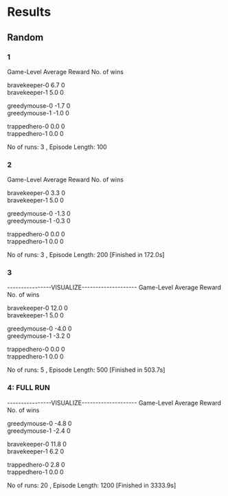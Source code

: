 # Results

## Random

### 1

Game-Level                          Average Reward       No. of wins

bravekeeper-0                       6.7                  0         
bravekeeper-1                       5.0                  0         

greedymouse-0                       -1.7                 0         
greedymouse-1                       -1.0                 0         

trappedhero-0                       0.0                  0         
trappedhero-1                       0.0                  0         

No of runs: 3 , Episode Length: 100


### 2

Game-Level                          Average Reward       No. of wins 

bravekeeper-0                       3.3                  0         
bravekeeper-1                       5.0                  0         

greedymouse-0                       -1.3                 0         
greedymouse-1                       -0.3                 0         

trappedhero-0                       0.0                  0         
trappedhero-1                       0.0                  0         

No of runs: 3 , Episode Length: 200
[Finished in 172.0s]


### 3

----------------VISUALIZE--------------------
Game-Level                          Average Reward       No. of wins 

bravekeeper-0                       12.0                 0         
bravekeeper-1                       5.0                  0         

greedymouse-0                       -4.0                 0         
greedymouse-1                       -3.2                 0         

trappedhero-0                       0.0                  0         
trappedhero-1                       0.0                  0         

No of runs: 5 , Episode Length: 500
[Finished in 503.7s]


### 4: FULL RUN

----------------VISUALIZE--------------------
Game-Level                          Average Reward       No. of wins 

greedymouse-0                       -4.8                 0         
greedymouse-1                       -2.4                 0         

bravekeeper-0                       11.8                 0         
bravekeeper-1                       6.2                  0         

trappedhero-0                       2.8                  0         
trappedhero-1                       0.0                  0         

No of runs: 20 , Episode Length: 1200
[Finished in 3333.9s]
